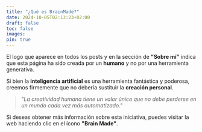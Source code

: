 ```yaml
---
title: "¿Qué es BrainMade?"
date: 2024-10-05T02:13:23+02:00
draft: false
toc: false
images:
pin: true
---
```


El logo que aparece en todos los posts y en la sección de **"Sobre mí"** indica que esta página ha sido creada por un **humano** y no por una herramienta generativa. 

Si bien la **inteligencia artificial** es una herramienta fantástica y poderosa, creemos firmemente que no debería sustituir la **creación personal**.

> *"La creatividad humana tiene un valor único que no debe perderse en un mundo cada vez más automatizado."*

Si deseas obtener más información sobre esta iniciativa, puedes visitar la web haciendo clic en el ícono **"Brain Made"**.

